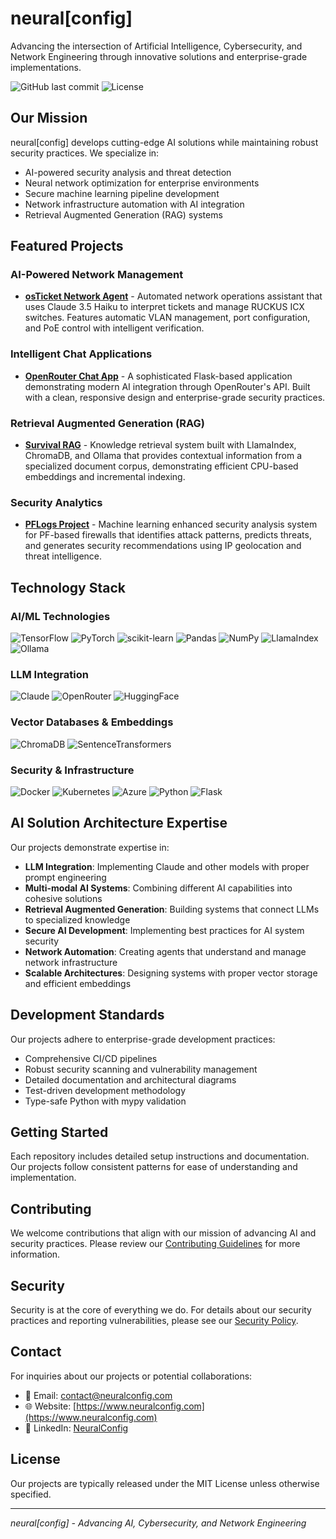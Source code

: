# neural\[config\]

Advancing the intersection of Artificial Intelligence, Cybersecurity, and Network Engineering through innovative solutions and enterprise-grade implementations.

![GitHub last commit](https://img.shields.io/github/last-commit/neuralconfig/neuralconfig?style=flat-square)
![License](https://img.shields.io/badge/License-MIT-blue.svg?style=flat-square)

## Our Mission

neural\[config\] develops cutting-edge AI solutions while maintaining robust security practices. We specialize in:

- AI-powered security analysis and threat detection
- Neural network optimization for enterprise environments
- Secure machine learning pipeline development
- Network infrastructure automation with AI integration
- Retrieval Augmented Generation (RAG) systems

## Featured Projects

### AI-Powered Network Management
- **[osTicket Network Agent](https://github.com/neuralconfig/osticket-agent)** - Automated network operations assistant that uses Claude 3.5 Haiku to interpret tickets and manage RUCKUS ICX switches. Features automatic VLAN management, port configuration, and PoE control with intelligent verification.

### Intelligent Chat Applications
- **[OpenRouter Chat App](https://github.com/neuralconfig/openrouter-chat-app)** - A sophisticated Flask-based application demonstrating modern AI integration through OpenRouter's API. Built with a clean, responsive design and enterprise-grade security practices.

### Retrieval Augmented Generation (RAG)
- **[Survival RAG](https://github.com/neuralconfig/survival-rag)** - Knowledge retrieval system built with LlamaIndex, ChromaDB, and Ollama that provides contextual information from a specialized document corpus, demonstrating efficient CPU-based embeddings and incremental indexing.

### Security Analytics
- **[PFLogs Project](https://github.com/neuralconfig/pflogs)** - Machine learning enhanced security analysis system for PF-based firewalls that identifies attack patterns, predicts threats, and generates security recommendations using IP geolocation and threat intelligence.

## Technology Stack

### AI/ML Technologies
![TensorFlow](https://img.shields.io/badge/TensorFlow-%23FF6F00.svg?style=for-the-badge&logo=TensorFlow&logoColor=white)
![PyTorch](https://img.shields.io/badge/PyTorch-%23EE4C2C.svg?style=for-the-badge&logo=PyTorch&logoColor=white)
![scikit-learn](https://img.shields.io/badge/scikit--learn-%23F7931E.svg?style=for-the-badge&logo=scikit-learn&logoColor=white)
![Pandas](https://img.shields.io/badge/pandas-%23150458.svg?style=for-the-badge&logo=pandas&logoColor=white)
![NumPy](https://img.shields.io/badge/numpy-%23013243.svg?style=for-the-badge&logo=numpy&logoColor=white)
![LlamaIndex](https://img.shields.io/badge/LlamaIndex-%23236767.svg?style=for-the-badge&logo=llama&logoColor=white)
![Ollama](https://img.shields.io/badge/Ollama-%23000000.svg?style=for-the-badge&logo=llamacpp&logoColor=white)

### LLM Integration
![Claude](https://img.shields.io/badge/Claude%203.5-%239146FF.svg?style=for-the-badge&logo=anthropic&logoColor=white)
![OpenRouter](https://img.shields.io/badge/OpenRouter-%234285F4.svg?style=for-the-badge&logo=openai&logoColor=white)
![HuggingFace](https://img.shields.io/badge/HuggingFace-%23FF9A00.svg?style=for-the-badge&logo=huggingface&logoColor=white)

### Vector Databases & Embeddings
![ChromaDB](https://img.shields.io/badge/ChromaDB-%23121011.svg?style=for-the-badge&logo=chroma&logoColor=white)
![SentenceTransformers](https://img.shields.io/badge/SentenceTransformers-%23FF6F61.svg?style=for-the-badge&logo=huggingface&logoColor=white)

### Security & Infrastructure
![Docker](https://img.shields.io/badge/docker-%230db7ed.svg?style=for-the-badge&logo=docker&logoColor=white)
![Kubernetes](https://img.shields.io/badge/kubernetes-%23326ce5.svg?style=for-the-badge&logo=kubernetes&logoColor=white)
![Azure](https://img.shields.io/badge/azure-%230072C6.svg?style=for-the-badge&logo=microsoftazure&logoColor=white)
![Python](https://img.shields.io/badge/python-3670A0?style=for-the-badge&logo=python&logoColor=ffdd54)
![Flask](https://img.shields.io/badge/flask-%23000.svg?style=for-the-badge&logo=flask&logoColor=white)

## AI Solution Architecture Expertise

Our projects demonstrate expertise in:

- **LLM Integration**: Implementing Claude and other models with proper prompt engineering
- **Multi-modal AI Systems**: Combining different AI capabilities into cohesive solutions
- **Retrieval Augmented Generation**: Building systems that connect LLMs to specialized knowledge
- **Secure AI Development**: Implementing best practices for AI system security
- **Network Automation**: Creating agents that understand and manage network infrastructure
- **Scalable Architectures**: Designing systems with proper vector storage and efficient embeddings

## Development Standards

Our projects adhere to enterprise-grade development practices:

- Comprehensive CI/CD pipelines
- Robust security scanning and vulnerability management
- Detailed documentation and architectural diagrams
- Test-driven development methodology
- Type-safe Python with mypy validation

## Getting Started

Each repository includes detailed setup instructions and documentation. Our projects follow consistent patterns for ease of understanding and implementation.

## Contributing

We welcome contributions that align with our mission of advancing AI and security practices. Please review our [Contributing Guidelines](CONTRIBUTING.md) for more information.

## Security

Security is at the core of everything we do. For details about our security practices and reporting vulnerabilities, please see our [Security Policy](SECURITY.md).

## Contact

For inquiries about our projects or potential collaborations:

- 📧 Email: [contact@neuralconfig.com](mailto:contact@neuralconfig.com)
- 🌐 Website: [https://www.neuralconfig.com](https://www.neuralconfig.com)
- 💼 LinkedIn: [NeuralConfig](https://www.linkedin.com/company/neuralconfig)

## License

Our projects are typically released under the MIT License unless otherwise specified.

---

*neural[config] - Advancing AI, Cybersecurity, and Network Engineering*
